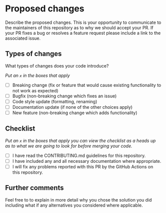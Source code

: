 # Proposed changes

Describe the proposed changes. This is your opportunity to communicate to the maintainers of this repository as to why we should accept your PR. If your PR fixes a bug or resolves a feature request please include a link to the associated issue.

## Types of changes

What types of changes does your code introduce?

_Put an `x` in the boxes that apply_

- [ ] Breaking change (fix or feature that would cause existing functionality to not work as expected)
- [ ] Bugfix (non-breaking change which fixes an issue)
- [ ] Code style update (formatting, renaming)
- [ ] Documentation update (if none of the other choices apply)
- [ ] New feature (non-breaking change which adds functionality)

## Checklist

_Put an `x` in the boxes that apply you can view the checklist as a heads up as to what we are going to look for before merging your code._

- [ ] I have read the CONTRIBUTING.md guidelines for this repository.
- [ ] I have included any and all necessary documentation where appropriate.
- [ ] I will fix any problems reported with this PR by the GitHub Actions on this repository.

## Further comments

Feel free to to explain in more detail why you chose the solution you did including what if any alternatives you considered where applicable.
